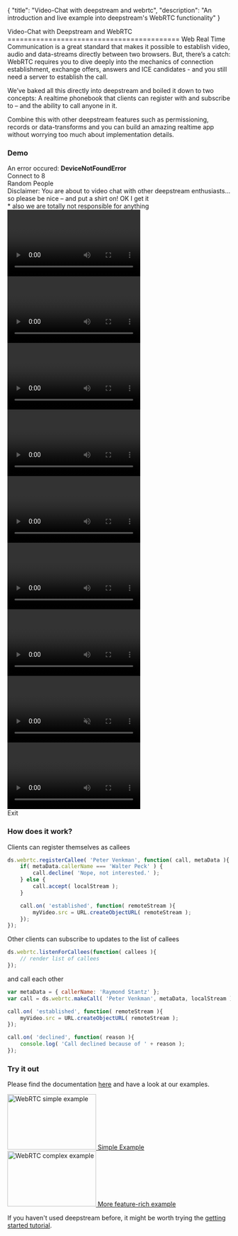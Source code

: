 {
	"title": "Video-Chat with deepstream and webrtc",
	"description": "An introduction and live example into deepstream's WebRTC functionality"
}

<link href="../assets/css/webrtc.css" type="text/css" rel="stylesheet" />
<script type="text/javascript" src="https://rawgit.com/webrtc/adapter/master/adapter.js"></script>
<script type="text/javascript" src="https://rawgit.com/deepstreamIO/deepstream.io-client-js/master/dist/deepstream.min.js"></script>
<script type="text/javascript" src="../assets/js/webrtc.js"></script>
Video-Chat with Deepstream and WebRTC
==========================================
Web Real Time Communication is a great standard that makes it possible to establish video, audio and data-streams directly between two browsers. 
But, there’s a catch: WebRTC requires you to dive deeply into the mechanics of connection establishment, exchange offers, answers and ICE candidates - and you still need a server to establish the call.

We’ve baked all this directly into deepstream and boiled it down to two concepts: A realtime phonebook that clients can register with and subscribe to – and the ability to call anyone in it.

Combine this with other deepstream features such as permissioning, records or data-transforms and you can build an amazing realtime app without worrying too much about implementation details.

### Demo
<div class="webrtc-example">
	<div class="error-screen">
		<div class="inner">
			<div class="fa fa-warning"></div>
			<div class="msg">An error occured: <b>DeviceNotFoundError</b></div>
		</div>
	</div>
	<div class="welcome-screen">
		<div class="header">
			<span class="title">
				Connect to 8<br/>Random People
			</span>
		</div>
		<span class="tshirt"></span>
		<div class="body">
			<span class="disclaimer">
				<i class="fa fa-eye highlight"></i>
				<span class="highlight">Disclaimer:</span>
				<span class="disclaimer-text">You are about to video chat with other deepstream enthusiasts... so please be nice – and put a shirt on!</span>
			</span>
			<span class="btn btn-start" onclick="start();">
				<span>OK I get it</span>
			</span>
			<div class="note">
				<span class="asterix">*</span>
				<span>also we are totally not responsible for anything</span>
			</div>
		</div>
	</div>
	<div class="conference">
		<video class="videofeed remotevideo" autoplay></video>
		<video class="videofeed remotevideo" autoplay></video>
		<video class="videofeed remotevideo" autoplay></video>
		<video class="videofeed remotevideo" autoplay></video>
		<video class="videofeed remotevideo" autoplay></video>
		<video class="videofeed remotevideo" autoplay></video>
		<video class="videofeed remotevideo" autoplay></video>
		<video class="videofeed localvideo" muted autoplay></video>
		<video class="videofeed remotevideo" autoplay></video> 
	</div>
	<div class="buttons">
			<!--<span class="btn change-room" onclick="changeRoom();">
				<i class="fa fa-share"></i>
				<i class="fa fa-spinner fa-spin"></i>
				<span>Change Room</span>
			</span> -->
			<span class="btn" onclick="stopApp();">
				<span>Exit</span>
			</span>
	</div>
</div>

### How does it work?

Clients can register themselves as callees

```javascript
ds.webrtc.registerCallee( 'Peter Venkman', function( call, metaData ){
	if( metaData.callerName === 'Walter Peck' ) {
		call.decline( 'Nope, not interested.' );
	} else {
		call.accept( localStream );
	}

	call.on( 'established', function( remoteStream ){
		myVideo.src = URL.createObjectURL( remoteStream );
	});
});
```

Other clients can subscribe to updates to the list of callees

```javascript
ds.webrtc.listenForCallees(function( callees ){
	// render list of callees
});
```

and call each other

```javascript
var metaData = { callerName: 'Raymond Stantz' };
var call = ds.webrtc.makeCall( 'Peter Venkman', metaData, localStream );

call.on( 'established', function( remoteStream ){
	myVideo.src = URL.createObjectURL( remoteStream );
});

call.on( 'declined', function( reason ){
	console.log( 'Call declined because of ' + reason );
});
```

### Try it out
Please find the documentation [here](../docs/client.webrtc.html) and have a look at our examples.

<div class="two-examples">
	<a href="https://github.com/deepstreamIO/ds-demo-webtrc/tree/master/simple-example">
		<img width="200" height="125" alt="WebRTC simple example" src="../assets/images/webrtc-simple-example.png" />
		<label>Simple Example</label>
	</a>
	<a href="https://github.com/deepstreamIO/ds-demo-webtrc/tree/master/complex-example">
		<img width="200" height="125" alt="WebRTC complex example" src="../assets/images/webrtc-complex-example.png" />
		<label>More feature-rich example</label>
	</a>
</div>

If you haven't used deepstream before, it might be worth trying the [getting started tutorial](getting-started.html).
